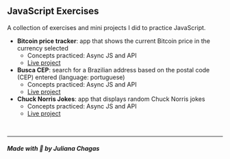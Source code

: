 ## JavaScript Exercises

A collection of exercises and mini projects I did to practice JavaScript.

- **Bitcoin price tracker**: app that shows the current Bitcoin price in the currency selected
  - Concepts practiced: Async JS and API
  - [Live project](https://codepen.io/julianachagas/pen/ExEmWaO)
- **Busca CEP**: search for a Brazilian address based on the postal code (CEP) entered (language: portuguese)
  - Concepts practiced: Async JS and API
  - [Live project](https://codepen.io/julianachagas/pen/oNqWZbK)
- **Chuck Norris Jokes**: app that displays random Chuck Norris jokes
  - Concepts practiced: Async JS and API
  - [Live project](https://codepen.io/julianachagas/pen/rNdmyxZ)

<br>

---

##### Made with 💜 by Juliana Chagas
